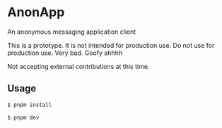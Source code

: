# AnonApp

An anonymous messaging application client

This is a prototype. It is not intended for production use. Do not use for production use. Very bad. Goofy ahhhh

Not accepting external contributions at this time.

## Usage

```bash
$ pnpm install
```

```bash
$ pnpm dev
```
